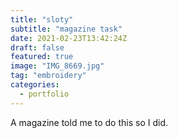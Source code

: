 ```yaml
---
title: "sloty"
subtitle: "magazine task"
date: 2021-02-23T13:42:24Z
draft: false
featured: true
image: "IMG_8669.jpg"
tag: "embroidery"
categories:
  - portfolio
---
```


A magazine told me to do this so I did.